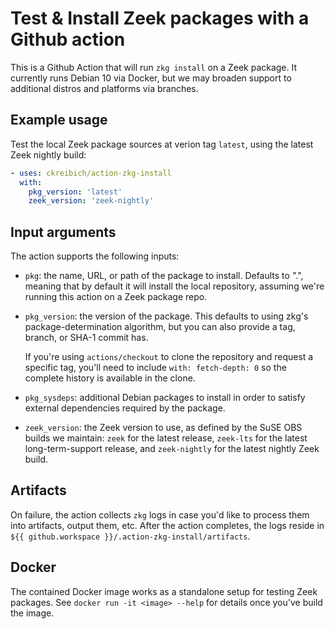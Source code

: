 # Test & Install Zeek packages with a Github action

This is a Github Action that will run `zkg install` on a Zeek
package. It currently runs Debian 10 via Docker, but we may broaden
support to additional distros and platforms via branches.

## Example usage

Test the local Zeek package sources at verion tag `latest`, using the
latest Zeek nightly build:

```yaml
- uses: ckreibich/action-zkg-install
  with:
    pkg_version: 'latest'
    zeek_version: 'zeek-nightly'
```

## Input arguments

The action supports the following inputs:

- `pkg`: the name, URL, or path of the package to install. Defaults to
  ".", meaning that by default it will install the local repository,
  assuming we're running this action on a Zeek package repo.

- `pkg_version`: the version of the package. This defaults to using zkg's
  package-determination algorithm, but you can also provide a tag,
  branch, or SHA-1 commit has.

  If you're using `actions/checkout` to clone the repository and
  request a specific tag, you'll need to include `with: fetch-depth:
  0` so the complete history is available in the clone.

- `pkg_sysdeps`: additional Debian packages to install in order to
  satisfy external dependencies required by the package.

- `zeek_version`: the Zeek version to use, as defined by the SuSE OBS
  builds we maintain: `zeek` for the latest release, `zeek-lts` for
  the latest long-term-support release, and `zeek-nightly` for the
  latest nightly Zeek build.

## Artifacts

On failure, the action collects `zkg` logs in case you'd like to process them
into artifacts, output them, etc. After the action completes, the logs reside in
`${{ github.workspace }}/.action-zkg-install/artifacts`.

## Docker

The contained Docker image works as a standalone setup for testing
Zeek packages. See `docker run -it <image> --help` for details once
you've build the image.
